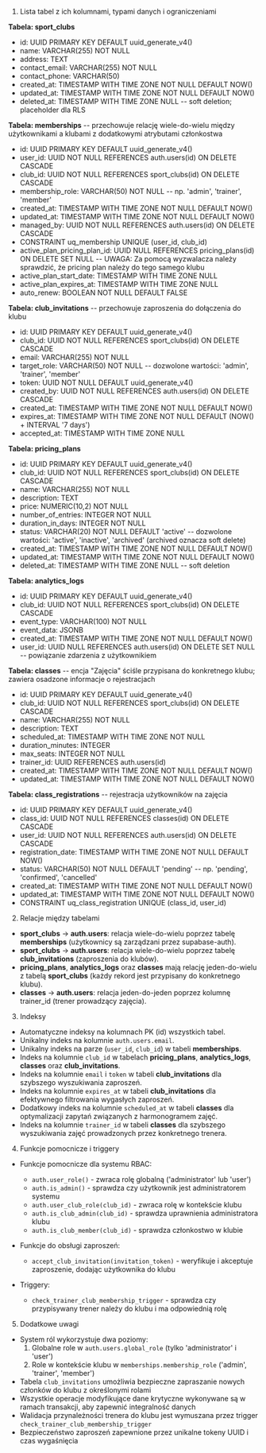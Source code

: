 1. Lista tabel z ich kolumnami, typami danych i ograniczeniami

**Tabela: sport_clubs**

- id: UUID PRIMARY KEY DEFAULT uuid_generate_v4()  
- name: VARCHAR(255) NOT NULL  
- address: TEXT 
- contact_email: VARCHAR(255) NOT NULL  
- contact_phone: VARCHAR(50)  
- created_at: TIMESTAMP WITH TIME ZONE NOT NULL DEFAULT NOW()  
- updated_at: TIMESTAMP WITH TIME ZONE NOT NULL DEFAULT NOW()
- deleted_at: TIMESTAMP WITH TIME ZONE NULL  -- soft deletion; placeholder dla RLS

**Tabela: memberships**  -- przechowuje relację wiele-do-wielu między użytkownikami a klubami z dodatkowymi atrybutami członkostwa

- id: UUID PRIMARY KEY DEFAULT uuid_generate_v4()  
- user_id: UUID NOT NULL REFERENCES auth.users(id) ON DELETE CASCADE  
- club_id: UUID NOT NULL REFERENCES sport_clubs(id) ON DELETE CASCADE  
- membership_role: VARCHAR(50) NOT NULL  -- np. 'admin', 'trainer', 'member'  
- created_at: TIMESTAMP WITH TIME ZONE NOT NULL DEFAULT NOW()  
- updated_at: TIMESTAMP WITH TIME ZONE NOT NULL DEFAULT NOW()  
- managed_by: UUID NOT NULL REFERENCES auth.users(id) ON DELETE CASCADE  
- CONSTRAINT uq_membership UNIQUE (user_id, club_id)
- active_plan_pricing_plan_id: UUID NULL REFERENCES pricing_plans(id) ON DELETE SET NULL  -- UWAGA: Za pomocą wyzwalacza należy sprawdzić, że pricing plan należy do tego samego klubu
- active_plan_start_date: TIMESTAMP WITH TIME ZONE NULL 
- active_plan_expires_at: TIMESTAMP WITH TIME ZONE NULL  
- auto_renew: BOOLEAN NOT NULL DEFAULT FALSE  

**Tabela: club_invitations**  -- przechowuje zaproszenia do dołączenia do klubu

- id: UUID PRIMARY KEY DEFAULT uuid_generate_v4()
- club_id: UUID NOT NULL REFERENCES sport_clubs(id) ON DELETE CASCADE
- email: VARCHAR(255) NOT NULL
- target_role: VARCHAR(50) NOT NULL  -- dozwolone wartości: 'admin', 'trainer', 'member'
- token: UUID NOT NULL DEFAULT uuid_generate_v4()
- created_by: UUID NOT NULL REFERENCES auth.users(id) ON DELETE CASCADE
- created_at: TIMESTAMP WITH TIME ZONE NOT NULL DEFAULT NOW()
- expires_at: TIMESTAMP WITH TIME ZONE NOT NULL DEFAULT (NOW() + INTERVAL '7 days')
- accepted_at: TIMESTAMP WITH TIME ZONE NULL

**Tabela: pricing_plans**

- id: UUID PRIMARY KEY DEFAULT uuid_generate_v4()  
- club_id: UUID NOT NULL REFERENCES sport_clubs(id) ON DELETE CASCADE  
- name: VARCHAR(255) NOT NULL  
- description: TEXT  
- price: NUMERIC(10,2) NOT NULL  
- number_of_entries: INTEGER NOT NULL
- duration_in_days: INTEGER NOT NULL  
- status: VARCHAR(20) NOT NULL DEFAULT 'active'  -- dozwolone wartości: 'active', 'inactive', 'archived' (archived oznacza soft delete)
- created_at: TIMESTAMP WITH TIME ZONE NOT NULL DEFAULT NOW()  
- updated_at: TIMESTAMP WITH TIME ZONE NOT NULL DEFAULT NOW()
- deleted_at: TIMESTAMP WITH TIME ZONE NULL  -- soft deletion

**Tabela: analytics_logs**

- id: UUID PRIMARY KEY DEFAULT uuid_generate_v4()  
- club_id: UUID NOT NULL REFERENCES sport_clubs(id) ON DELETE CASCADE  
- event_type: VARCHAR(100) NOT NULL  
- event_data: JSONB  
- created_at: TIMESTAMP WITH TIME ZONE NOT NULL DEFAULT NOW()
- user_id: UUID NULL REFERENCES auth.users(id) ON DELETE SET NULL  -- powiązanie zdarzenia z użytkownikiem

**Tabela: classes**  -- encja "Zajęcia" ściśle przypisana do konkretnego klubu; zawiera osadzone informacje o rejestracjach

- id: UUID PRIMARY KEY DEFAULT uuid_generate_v4()  
- club_id: UUID NOT NULL REFERENCES sport_clubs(id) ON DELETE CASCADE  
- name: VARCHAR(255) NOT NULL  
- description: TEXT  
- scheduled_at: TIMESTAMP WITH TIME ZONE NOT NULL  
- duration_minutes: INTEGER  
- max_seats: INTEGER NOT NULL  
- trainer_id: UUID REFERENCES auth.users(id) 
- created_at: TIMESTAMP WITH TIME ZONE NOT NULL DEFAULT NOW()  
- updated_at: TIMESTAMP WITH TIME ZONE NOT NULL DEFAULT NOW()

**Tabela: class_registrations**  -- rejestracja użytkowników na zajęcia

- id: UUID PRIMARY KEY DEFAULT uuid_generate_v4()
- class_id: UUID NOT NULL REFERENCES classes(id) ON DELETE CASCADE
- user_id: UUID NOT NULL REFERENCES auth.users(id) ON DELETE CASCADE
- registration_date: TIMESTAMP WITH TIME ZONE NOT NULL DEFAULT NOW()
- status: VARCHAR(50) NOT NULL DEFAULT 'pending'  -- np. 'pending', 'confirmed', 'cancelled'
- created_at: TIMESTAMP WITH TIME ZONE NOT NULL DEFAULT NOW()
- updated_at: TIMESTAMP WITH TIME ZONE NOT NULL DEFAULT NOW()
- CONSTRAINT uq_class_registration UNIQUE (class_id, user_id)

2. Relacje między tabelami

- **sport_clubs** → **auth.users**: relacja wiele-do-wielu poprzez tabelę **memberships** (użytkownicy są zarządzani przez supabase-auth).
- **sport_clubs** → **auth.users**: relacja wiele-do-wielu poprzez tabelę **club_invitations** (zaproszenia do klubów).
- **pricing_plans**, **analytics_logs** oraz **classes** mają relację jeden-do-wielu z tabelą **sport_clubs** (każdy rekord jest przypisany do konkretnego klubu).
- **classes** → **auth.users**: relacja jeden-do-jeden poprzez kolumnę trainer_id (trener prowadzący zajęcia).

3. Indeksy

- Automatyczne indeksy na kolumnach PK (id) wszystkich tabel.
- Unikalny indeks na kolumnie `auth.users.email`.
- Unikalny indeks na parze (`user_id`, `club_id`) w tabeli **memberships**.
- Indeks na kolumnie `club_id` w tabelach **pricing_plans**, **analytics_logs**, **classes** oraz **club_invitations**.
- Indeks na kolumnie `email` i `token` w tabeli **club_invitations** dla szybszego wyszukiwania zaproszeń.
- Indeks na kolumnie `expires_at` w tabeli **club_invitations** dla efektywnego filtrowania wygasłych zaproszeń.
- Dodatkowy indeks na kolumnie `scheduled_at` w tabeli **classes** dla optymalizacji zapytań związanych z harmonogramem zajęć.
- Indeks na kolumnie `trainer_id` w tabeli **classes** dla szybszego wyszukiwania zajęć prowadzonych przez konkretnego trenera.

4. Funkcje pomocnicze i triggery

- Funkcje pomocnicze dla systemu RBAC:
  - `auth.user_role()` - zwraca rolę globalną ('administrator' lub 'user')
  - `auth.is_admin()` - sprawdza czy użytkownik jest administratorem systemu
  - `auth.user_club_role(club_id)` - zwraca rolę w kontekście klubu
  - `auth.is_club_admin(club_id)` - sprawdza uprawnienia administratora klubu
  - `auth.is_club_member(club_id)` - sprawdza członkostwo w klubie

- Funkcje do obsługi zaproszeń:
  - `accept_club_invitation(invitation_token)` - weryfikuje i akceptuje zaproszenie, dodając użytkownika do klubu

- Triggery:
  - `check_trainer_club_membership_trigger` - sprawdza czy przypisywany trener należy do klubu i ma odpowiednią rolę

5. Dodatkowe uwagi

- System ról wykorzystuje dwa poziomy: 
  1. Globalne role w `auth.users.global_role` (tylko 'administrator' i 'user')
  2. Role w kontekście klubu w `memberships.membership_role` ('admin', 'trainer', 'member')
- Tabela `club_invitations` umożliwia bezpieczne zapraszanie nowych członków do klubu z określonymi rolami
- Wszystkie operacje modyfikujące dane krytyczne wykonywane są w ramach transakcji, aby zapewnić integralność danych
- Walidacja przynależności trenera do klubu jest wymuszana przez trigger `check_trainer_club_membership_trigger`
- Bezpieczeństwo zaproszeń zapewnione przez unikalne tokeny UUID i czas wygaśnięcia